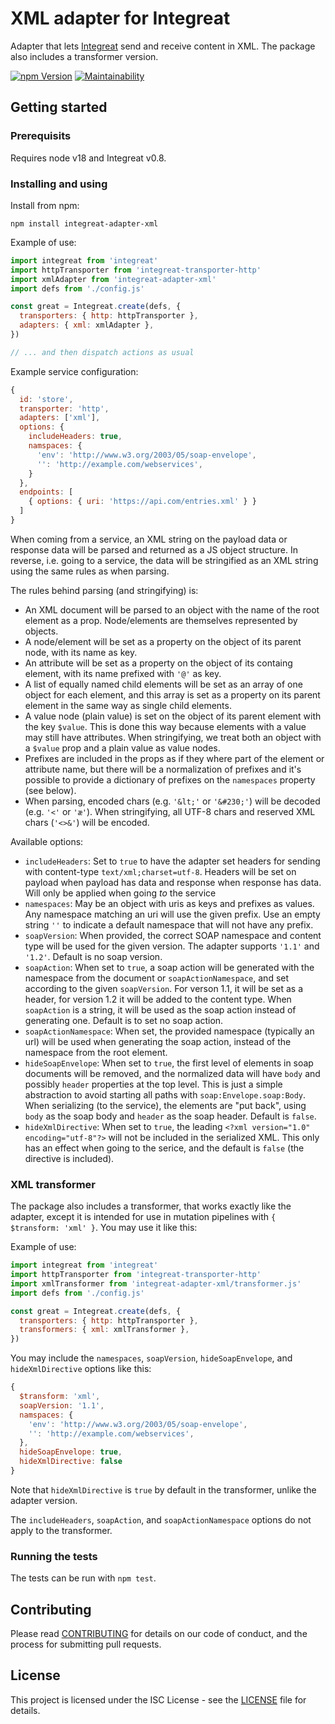 # XML adapter for Integreat

Adapter that lets
[Integreat](https://github.com/integreat-io/integreat) send and receive content
in XML. The package also includes a transformer version.

[![npm Version](https://img.shields.io/npm/v/integreat-adapter-xml.svg)](https://www.npmjs.com/package/integreat-adapter-xml)
[![Maintainability](https://api.codeclimate.com/v1/badges/003c73d057cfe4c20783/maintainability)](https://codeclimate.com/github/integreat-io/integreat-adapter-xml/maintainability)

## Getting started

### Prerequisits

Requires node v18 and Integreat v0.8.

### Installing and using

Install from npm:

```
npm install integreat-adapter-xml
```

Example of use:

```javascript
import integreat from 'integreat'
import httpTransporter from 'integreat-transporter-http'
import xmlAdapter from 'integreat-adapter-xml'
import defs from './config.js'

const great = Integreat.create(defs, {
  transporters: { http: httpTransporter },
  adapters: { xml: xmlAdapter },
})

// ... and then dispatch actions as usual
```

Example service configuration:

```javascript
{
  id: 'store',
  transporter: 'http',
  adapters: ['xml'],
  options: {
    includeHeaders: true,
    namspaces: {
      'env': 'http://www.w3.org/2003/05/soap-envelope',
      '': 'http://example.com/webservices',
    }
  },
  endpoints: [
    { options: { uri: 'https://api.com/entries.xml' } }
  ]
}
```

When coming from a service, an XML string on the payload data or response data
will be parsed and returned as a JS object structure. In reverse, i.e. going to
a service, the data will be stringified as an XML string using the same rules as
when parsing.

The rules behind parsing (and stringifying) is:

- An XML document will be parsed to an object with the name of the root element
  as a prop. Node/elements are themselves represented by objects.
- A node/element will be set as a property on the object of its parent node,
  with its name as key.
- An attribute will be set as a property on the object of its containg element,
  with its name prefixed with `'@'` as key.
- A list of equally named child elements will be set as an array of one object
  for each element, and this array is set as a property on its parent element
  in the same way as single child elements.
- A value node (plain value) is set on the object of its parent element with
  the key `$value`. This is done this way because elements with a value may
  still have attributes. When stringifying, we treat both an object with a
  `$value` prop and a plain value as value nodes.
- Prefixes are included in the props as if they where part of the element or
  attribute name, but there will be a normalization of prefixes and it's
  possible to provide a dictionary of prefixes on the `namespaces` property (see
  below).
- When parsing, encoded chars (e.g. `'&lt;'` or `'&#230;'`) will be decoded
  (e.g. `'<'` or `'æ'`). When stringifying, all UTF-8 chars and reserved XML
  chars (`'<>&'`) will be encoded.

Available options:

- `includeHeaders`: Set to `true` to have the adapter set headers for sending
  with content-type `text/xml;charset=utf-8`. Headers will be set on payload
  when payload has data and response when response has data. Will only be
  applied when going _to_ the service
- `namespaces`: May be an object with uris as keys and prefixes as values. Any
  namespace matching an uri will use the given prefix. Use an empty string
  `''` to indicate a default namespace that will not have any prefix.
- `soapVersion`: When provided, the correct SOAP namespace and content type will
  be used for the given version. The adapter supports `'1.1'` and `'1.2'`.
  Default is no soap version.
- `soapAction`: When set to `true`, a soap action will be generated with the
  namespace from the document or `soapActionNamespace`, and set according to the
  given `soapVersion`. For verson 1.1, it will be set as a header, for version
  1.2 it will be added to the content type. When `soapAction` is a string, it
  will be used as the soap action instead of generating one. Default is to set
  no soap action.
- `soapActionNamespace`: When set, the provided namespace (typically an url)
  will be used when generating the soap action, instead of the namespace from
  the root element.
- `hideSoapEnvelope`: When set to `true`, the first level of elements in soap
  documents will be removed, and the normalized data will have `body` and
  possibly `header` properties at the top level. This is just a simple
  abstraction to avoid starting all paths with `soap:Envelope.soap:Body`. When
  serializing (to the service), the elements are "put back", using `body` as the
  soap body and `header` as the soap header. Default is `false`.
- `hideXmlDirective`: When set to `true`, the leading
  `<?xml version="1.0" encoding="utf-8"?>` will not be included in the
  serialized XML. This only has an effect when going to the serice, and the
  default is `false` (the directive is included).

### XML transformer

The package also includes a transformer, that works exactly like the adapter,
except it is intended for use in mutation pipelines with
`{ $transform: 'xml' }`. You may use it like this:

Example of use:

```javascript
import integreat from 'integreat'
import httpTransporter from 'integreat-transporter-http'
import xmlTransformer from 'integreat-adapter-xml/transformer.js'
import defs from './config.js'

const great = Integreat.create(defs, {
  transporters: { http: httpTransporter },
  transformers: { xml: xmlTransformer },
})
```

You may include the `namespaces`, `soapVersion`, `hideSoapEnvelope`, and
`hideXmlDirective` options like this:

```javascript
{
  $transform: 'xml',
  soapVersion: '1.1',
  namspaces: {
    'env': 'http://www.w3.org/2003/05/soap-envelope',
    '': 'http://example.com/webservices',
  },
  hideSoapEnvelope: true,
  hideXmlDirective: false
}
```

Note that `hideXmlDirective` is `true` by default in the transformer, unlike the
adapter version.

The `includeHeaders`, `soapAction`, and `soapActionNamespace` options do not
apply to the transformer.

### Running the tests

The tests can be run with `npm test`.

## Contributing

Please read
[CONTRIBUTING](https://github.com/integreat-io/integreat-adapter-xml/blob/master/CONTRIBUTING.md)
for details on our code of conduct, and the process for submitting pull
requests.

## License

This project is licensed under the ISC License - see the
[LICENSE](https://github.com/integreat-io/integreat-adapter-xml/blob/master/LICENSE)
file for details.
